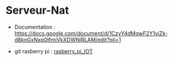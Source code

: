 # Serveur-Nat
- Documentation :
  https://docs.google.com/document/d/1CzyY4dMqwF2Y1viZk-d8knGxNxp0tfmjVkXDWNlRLAM/edit?pli=1

- git rasberry pi : [rasberry_pi_IOT](https://github.com/Matias1512/rasberry_pi_IOT.git)
